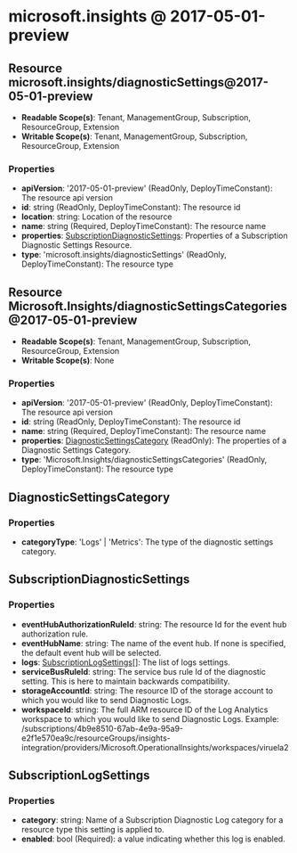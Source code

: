 # microsoft.insights @ 2017-05-01-preview

## Resource microsoft.insights/diagnosticSettings@2017-05-01-preview
* **Readable Scope(s)**: Tenant, ManagementGroup, Subscription, ResourceGroup, Extension
* **Writable Scope(s)**: Tenant, ManagementGroup, Subscription, ResourceGroup, Extension
### Properties
* **apiVersion**: '2017-05-01-preview' (ReadOnly, DeployTimeConstant): The resource api version
* **id**: string (ReadOnly, DeployTimeConstant): The resource id
* **location**: string: Location of the resource
* **name**: string (Required, DeployTimeConstant): The resource name
* **properties**: [SubscriptionDiagnosticSettings](#subscriptiondiagnosticsettings): Properties of a Subscription Diagnostic Settings Resource.
* **type**: 'microsoft.insights/diagnosticSettings' (ReadOnly, DeployTimeConstant): The resource type

## Resource Microsoft.Insights/diagnosticSettingsCategories@2017-05-01-preview
* **Readable Scope(s)**: Tenant, ManagementGroup, Subscription, ResourceGroup, Extension
* **Writable Scope(s)**: None
### Properties
* **apiVersion**: '2017-05-01-preview' (ReadOnly, DeployTimeConstant): The resource api version
* **id**: string (ReadOnly, DeployTimeConstant): The resource id
* **name**: string (Required, DeployTimeConstant): The resource name
* **properties**: [DiagnosticSettingsCategory](#diagnosticsettingscategory) (ReadOnly): The properties of a Diagnostic Settings Category.
* **type**: 'Microsoft.Insights/diagnosticSettingsCategories' (ReadOnly, DeployTimeConstant): The resource type

## DiagnosticSettingsCategory
### Properties
* **categoryType**: 'Logs' | 'Metrics': The type of the diagnostic settings category.

## SubscriptionDiagnosticSettings
### Properties
* **eventHubAuthorizationRuleId**: string: The resource Id for the event hub authorization rule.
* **eventHubName**: string: The name of the event hub. If none is specified, the default event hub will be selected.
* **logs**: [SubscriptionLogSettings](#subscriptionlogsettings)[]: The list of logs settings.
* **serviceBusRuleId**: string: The service bus rule Id of the diagnostic setting. This is here to maintain backwards compatibility.
* **storageAccountId**: string: The resource ID of the storage account to which you would like to send Diagnostic Logs.
* **workspaceId**: string: The full ARM resource ID of the Log Analytics workspace to which you would like to send Diagnostic Logs. Example: /subscriptions/4b9e8510-67ab-4e9a-95a9-e2f1e570ea9c/resourceGroups/insights-integration/providers/Microsoft.OperationalInsights/workspaces/viruela2

## SubscriptionLogSettings
### Properties
* **category**: string: Name of a Subscription Diagnostic Log category for a resource type this setting is applied to.
* **enabled**: bool (Required): a value indicating whether this log is enabled.

